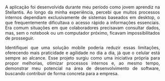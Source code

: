 


<p align="justify">A aplicação foi desenvolvida durante meu período como jovem aprendiz na Stellantis. Ao longo da minha experiência, percebi que muitos processos internos dependiam exclusivamente de sistemas baseados em desktop, o que frequentemente dificultava o acesso rápido a informações essenciais. Era comum situações em que colaboradores precisavam consultar dados, mas, sem o notebook ou um computador próximo, ficavam impossibilitados de prosseguir.</p>
<p align="justify">Identifiquei que uma solução mobile poderia reduzir essas limitações, oferecendo mais praticidade e agilidade no dia a dia, já que o celular está sempre ao alcance. Esse projeto surgiu como uma iniciativa própria para propor melhorias, otimizar processos internos e, ao mesmo tempo, demonstrar meu potencial na área de desenvolvimento de software, buscando contribuir de forma concreta para a empresa.</p>
